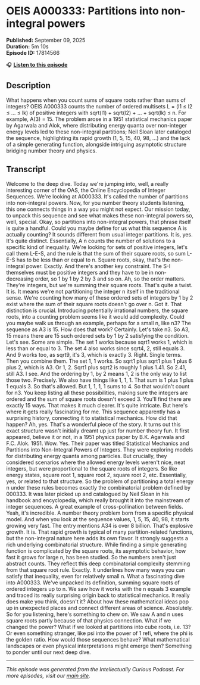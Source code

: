 # OEIS A000333: Partitions into non-integral powers

**Published:** September 09, 2025  
**Duration:** 5m 10s  
**Episode ID:** 17814566

🎧 **[Listen to this episode](https://intellectuallycurious.buzzsprout.com/2529712/episodes/17814566-oeis-a000333-partitions-into-non-integral-powers)**

## Description

What happens when you count sums of square roots rather than sums of integers? OEIS A000333 counts the number of ordered multisets L = (l1 ≤ l2 ≤ … ≤ lk) of positive integers with sqrt(l1) + sqrt(l2) + … + sqrt(lk) ≤ n. For example, A(3) = 15. The problem arose in a 1951 statistical mechanics paper by Agarwala and Alok, where distributing energy quanta over non-integer energy levels led to these non-integral partitions; Neil Sloan later cataloged the sequence, highlighting its rapid growth (1, 5, 15, 40, 98, …) and the lack of a simple generating function, alongside intriguing asymptotic structure bridging number theory and physics.

## Transcript

Welcome to the deep dive. Today we're jumping into, well, a really interesting corner of the OAS, the Online Encyclopedia of Integer Sequences. We're looking at A000333. It's called the number of partitions into non-integral powers. Now, for you number theory students listening, this one connects things in a way you might not expect. Our mission today, to unpack this sequence and see what makes these non-integral powers so, well, special. Okay, so partitions into non-integral powers, that phrase itself is quite a handful. Could you maybe define for us what this sequence A is actually counting? It sounds different from usual integer partitions. It is, yes. It's quite distinct. Essentially, A n counts the number of solutions to a specific kind of inequality. We're looking for sets of positive integers, let's call them L-E-S, and the rule is that the sum of their square roots, so sum L-E-S has to be less than or equal to n. Square roots, okay, that's the non-integral power. Exactly. And there's another key constraint. The S-I themselves must be positive integers and they have to be in non-decreasing order, so 1 by 1 by 2 by 3 and so on. Ah, so the order matters. They're integers, but we're summing their square roots. That's quite a twist. It is. It means we're not partitioning the integer n itself in the traditional sense. We're counting how many of these ordered sets of integers by 1 by 2 exist where the sum of their square roots doesn't go over n. Got it. That distinction is crucial. Introducing potentially irrational numbers, the square roots, into a counting problem seems like it would add complexity. Could you maybe walk us through an example, perhaps for a small n, like n3? The sequence as A3 is 15. How does that work? Certainly. Let's take n3. So A3, 15 means there are 15 such ordered sets by 1 by 2 satisfying the condition. Let's see. Some are simple. The set 1 works because sqrt1 works 1, which is less than or equal to 3. The set 4 also works since sqrt4, 2, still equals 3. And 9 works too, as sqrt9, it's 3, which is exactly 3. Right. Single terms. Then you combine them. The set 1, 1 works. So sqrt1 plus sqrt1 plus 1 plus 6 plus 2, which is A3. Or 1, 2. Sqrt1 plus sqrt2 is roughly 1 plus 1.41. So 2.41, still A3. I see. And the ordering by 1, by 2 means 1, 2 is the only way to list those two. Precisely. We also have things like 1, 1, 1. That sum is 1 plus 1 plus 1 equals 3. So that's allowed. But 1, 1, 1, 1 sums to 4. So that wouldn't count for n3. You keep listing all these possibilities, making sure the integers are ordered and the sum of square roots doesn't exceed 3. You'll find there are exactly 15 ways. That makes it much clearer. It's quite intricate. But here's where it gets really fascinating for me. This sequence apparently has a surprising history, connecting it to statistical mechanics. How did that happen? Ah, yes. That's a wonderful piece of the story. It turns out this exact structure wasn't initially dreamt up just for number theory fun. It first appeared, believe it or not, in a 1951 physics paper by B.K. Agarwala and F.C. Alok. 1951. Wow. Yes. Their paper was titled Statistical Mechanics and Partitions into Non-Integral Powers of Integers. They were exploring models for distributing energy quanta among particles. But crucially, they considered scenarios where the allowed energy levels weren't nice, neat integers, but were proportional to the square roots of integers. So like energy states, square root 1, square root 2, square root 2, etc. Essentially, yes, or related to that structure. So the problem of partitioning a total energy n under these rules becomes exactly the combinatorial problem defined by 000333. It was later picked up and catalogued by Neil Sloan in his handbook and encyclopedia, which really brought it into the mainstream of integer sequences. A great example of cross-pollination between fields. Yeah, it's incredible. A number theory problem born from a specific physical model. And when you look at the sequence values, 1, 5, 15, 40, 98, it starts growing very fast. The entry mentions A34 is over 8 billion. That's explosive growth. It is. That rapid growth is typical of many partition-related functions, but the non-integral nature here adds its own flavor. It strongly suggests a rich underlying combinatorial structure. While finding a simple generating function is complicated by the square roots, its asymptotic behavior, how fast it grows for large n, has been studied. So the numbers aren't just abstract counts. They reflect this deep combinatorial complexity stemming from that square root rule. Exactly. It underlines how many ways you can satisfy that inequality, even for relatively small n. What a fascinating dive into A000333. We've unpacked its definition, summing square roots of ordered integers up to n. We saw how it works with the n equals 3 example and traced its really surprising origin back to statistical mechanics. It really does make you think, doesn't it? About how these mathematical ideas pop up in unexpected places and connect different areas of science. Absolutely. So for you listening, here's something to chew on. We saw A and n uses square roots partly because of that physics connection. What if we changed the power? What if we looked at partitions into cube roots, i.e. 13? Or even something stranger, like psi into the power of 1 refi, where the phi is the golden ratio. How would those sequences behave? What mathematical landscapes or even physical interpretations might emerge then? Something to ponder until our next deep dive.

---
*This episode was generated from the Intellectually Curious Podcast. For more episodes, visit our [main site](https://intellectuallycurious.buzzsprout.com).*
